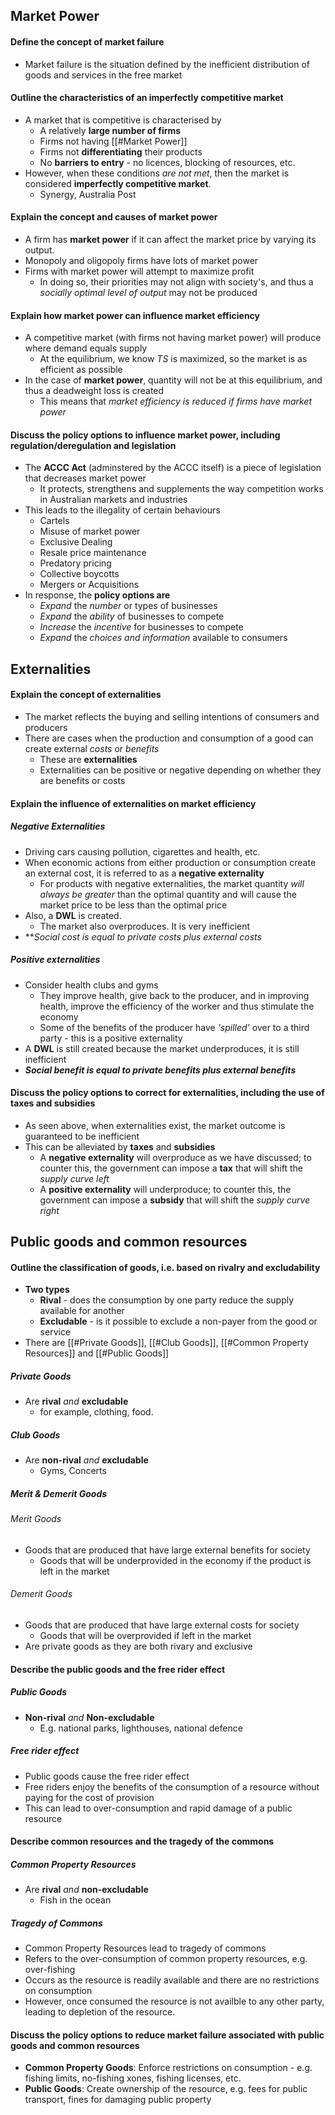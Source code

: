 ## Market Power
#### Define the concept of market failure
- Market failure is the situation defined by the inefficient distribution of goods and services in the free market

#### Outline the characteristics of an imperfectly competitive market
- A market that is competitive is characterised by
	- A relatively **large number of firms**
	- Firms not having [[#Market Power]]
	- Firms not **differentiating** their products
	- No **barriers to entry** - no licences, blocking of resources, etc.
- However, when these conditions *are not met*, then the market is considered **imperfectly competitive market**.
	- Synergy, Australia Post

#### Explain the concept and causes of market power
- A firm has **market power** if it can affect the market price by varying its output.
- Monopoly and oligopoly firms have lots of market power
- Firms with market power will attempt to maximize profit
	- In doing so, their priorities may not align with society's, and thus a *socially optimal level of output* may not be produced

#### Explain how market power can influence market efficiency
- A competitive market (with firms not having market power) will produce where demand equals supply
	- At the equilibrium, we know $TS$ is maximized, so the market is as efficient as possible
- In the case of **market power**, quantity will not be at this equilibrium, and thus a deadweight loss is created
	- This means that *market efficiency is reduced if firms have market power*

#### Discuss the policy options to influence market power, including regulation/deregulation and legislation
- The **ACCC Act** (adminstered by the ACCC itself) is a piece of legislation that decreases market power
	- It protects, strengthens and supplements the way competition works in Australian markets and industries
- This leads to the illegality of certain behaviours
	- Cartels
	- Misuse of market power
	- Exclusive Dealing
	- Resale price maintenance
	- Predatory pricing
	- Collective boycotts
	- Mergers or Acquisitions
- In response, the **policy options are**
	- *Expand* the *number* or types of businesses
	- *Expand* the *ability* of businesses to compete
	- *Increase* the *incentive* for businesses to compete
	- *Expand* the *choices and information* available to consumers

## Externalities
#### Explain the concept of externalities
- The market reflects the buying and selling intentions of consumers and producers
- There are cases when the production and consumption of a good can create external *costs* or *benefits*
	- These are **externalities**
	- Externalities can be positive or negative depending on whether they are benefits or costs

#### Explain the influence of externalities on market efficiency
##### Negative Externalities
- Driving cars causing pollution, cigarettes and health, etc.
- When economic actions from either production or consumption create an external cost, it is referred to as a **negative externality**
	- For products with negative externalities, the market quantity *will always be greater* than the optimal quantity and will cause the market price to be less than the optimal price
- Also, a **DWL** is created.
	- The market also overproduces. It is very inefficient
- ***Social cost is equal to private costs plus external costs*

##### Positive externalities
- Consider health clubs and gyms
	- They improve health, give back to the producer, and in improving health, improve the efficiency of the worker and thus stimulate the economy
	- Some of the benefits of the producer have *'spilled'* over to a third party - this is a positive externality
- A **DWL** is still created because the market underproduces, it is still inefficient
- ***Social benefit is equal to private benefits plus external benefits***

#### Discuss the policy options to correct for externalities, including the use of taxes and subsidies
- As seen above, when externalities exist, the market outcome is guaranteed to be inefficient
- This can be alleviated by **taxes** and **subsidies**
	- A **negative externality** will overproduce as we have discussed; to counter this, the government can impose a **tax** that will shift the *supply curve left*
	- A **positive externality** will underproduce; to counter this, the government can impose a **subsidy** that will shift the *supply curve right*

## Public goods and common resources
#### Outline the classification of goods, i.e. based on rivalry and excludability
- **Two types**
	- **Rival** - does the consumption by one party reduce the supply available for another
	- **Excludable** - is it possible to exclude a non-payer from the good or service
- There are [[#Private Goods]], [[#Club Goods]], [[#Common Property Resources]] and [[#Public Goods]]

##### Private Goods
- Are **rival** *and* **excludable**
	- for example, clothing, food.

##### Club Goods
- Are **non-rival** *and* **excludable**
	- Gyms, Concerts

##### Merit & Demerit Goods
###### Merit Goods
- Goods that are produced that have large external benefits for society
	- Goods that will be underprovided in the economy if the product is left in the market
###### Demerit Goods
- Goods that are produced that have large external costs for society
	- Goods that will be overprovided if left in the market
- Are private goods as they are both rivary and exclusive

#### Describe the public goods and the free rider effect
##### Public Goods
- **Non-rival** *and* **Non-excludable**
	- E.g. national parks, lighthouses, national defence

##### Free rider effect
- Public goods cause the free rider effect
- Free riders enjoy the benefits of the consumption of a resource without paying for the cost of provision
- This can lead to over-consumption and rapid damage of a public resource

#### Describe common resources and the tragedy of the commons
##### Common Property Resources
- Are **rival** *and* **non-excludable**
	- Fish in the ocean

##### Tragedy of Commons
- Common Property Resources lead to tragedy of commons
- Refers to the over-consumption of common property resources, e.g. over-fishing
- Occurs as the resource is readily available and there are no restrictions on consumption
- However, once consumed the resource is not availble to any other party, leading to depletion of the resource.

#### Discuss the policy options to reduce market failure associated with public goods and common resources
- **Common Property Goods**: Enforce restrictions on consumption - e.g. fishing limits, no-fishing xones, fishing licenses, etc.
- **Public Goods**: Create ownership of the resource, e.g. fees for public transport, fines for damaging public property